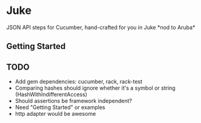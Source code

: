 Juke
====

JSON API steps for Cucumber, hand-crafted for you in Juke \*nod to Aruba\*


Getting Started
---------------




TODO
----

* Add gem dependencies: cucumber, rack, rack-test
* Comparing hashes should ignore whether it's a symbol or string (HashWithIndifferentAccess)
* Should assertions be framework independent?
* Need "Getting Started" or examples
* http adapter would be awesome
